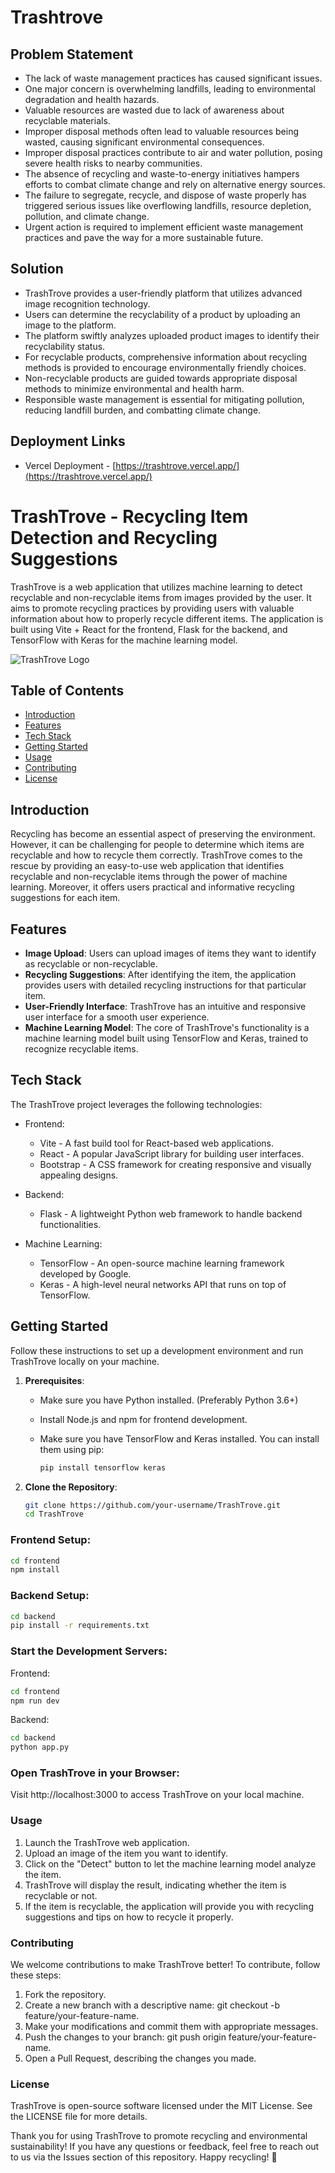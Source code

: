 # Trashtrove

## Problem Statement

- The lack of waste management practices has caused significant issues.
- One major concern is overwhelming landfills, leading to environmental degradation and health hazards.
- Valuable resources are wasted due to lack of awareness about recyclable materials.
- Improper disposal methods often lead to valuable resources being wasted, causing significant environmental consequences.
- Improper disposal practices contribute to air and water pollution, posing severe health risks to nearby communities.
- The absence of recycling and waste-to-energy initiatives hampers efforts to combat climate change and rely on alternative energy sources.
- The failure to segregate, recycle, and dispose of waste properly has triggered serious issues like overflowing landfills, resource depletion, pollution, and climate change.
- Urgent action is required to implement efficient waste management practices and pave the way for a more sustainable future.

## Solution

- TrashTrove provides a user-friendly platform that utilizes advanced image recognition technology.
- Users can determine the recyclability of a product by uploading an image to the platform.
- The platform swiftly analyzes uploaded product images to identify their recyclability status.
- For recyclable products, comprehensive information about recycling methods is provided to encourage environmentally friendly choices.
- Non-recyclable products are guided towards appropriate disposal methods to minimize environmental and health harm.
- Responsible waste management is essential for mitigating pollution, reducing landfill burden, and combatting climate change.

## Deployment Links

- Vercel Deployment - [https://trashtrove.vercel.app/](https://trashtrove.vercel.app/)

# TrashTrove - Recycling Item Detection and Recycling Suggestions

TrashTrove is a web application that utilizes machine learning to detect recyclable and non-recyclable items from images provided by the user. It aims to promote recycling practices by providing users with valuable information about how to properly recycle different items. The application is built using Vite + React for the frontend, Flask for the backend, and TensorFlow with Keras for the machine learning model.

![TrashTrove Logo](https://i.postimg.cc/DyVW7Wpy/trashtrove.png)

## Table of Contents

- [Introduction](#introduction)
- [Features](#features)
- [Tech Stack](#tech-stack)
- [Getting Started](#getting-started)
- [Usage](#usage)
- [Contributing](#contributing)
- [License](#license)

## Introduction

Recycling has become an essential aspect of preserving the environment. However, it can be challenging for people to determine which items are recyclable and how to recycle them correctly. TrashTrove comes to the rescue by providing an easy-to-use web application that identifies recyclable and non-recyclable items through the power of machine learning. Moreover, it offers users practical and informative recycling suggestions for each item.

## Features

- **Image Upload**: Users can upload images of items they want to identify as recyclable or non-recyclable.
- **Recycling Suggestions**: After identifying the item, the application provides users with detailed recycling instructions for that particular item.
- **User-Friendly Interface**: TrashTrove has an intuitive and responsive user interface for a smooth user experience.
- **Machine Learning Model**: The core of TrashTrove's functionality is a machine learning model built using TensorFlow and Keras, trained to recognize recyclable items.

## Tech Stack

The TrashTrove project leverages the following technologies:

- Frontend:

  - Vite - A fast build tool for React-based web applications.
  - React - A popular JavaScript library for building user interfaces.
  - Bootstrap - A CSS framework for creating responsive and visually appealing designs.

- Backend:

  - Flask - A lightweight Python web framework to handle backend functionalities.

- Machine Learning:
  - TensorFlow - An open-source machine learning framework developed by Google.
  - Keras - A high-level neural networks API that runs on top of TensorFlow.

## Getting Started

Follow these instructions to set up a development environment and run TrashTrove locally on your machine.

1. **Prerequisites**:

   - Make sure you have Python installed. (Preferably Python 3.6+)
   - Install Node.js and npm for frontend development.
   - Make sure you have TensorFlow and Keras installed. You can install them using pip:

     ```bash
     pip install tensorflow keras
     ```

2. **Clone the Repository**:

   ```bash
   git clone https://github.com/your-username/TrashTrove.git
   cd TrashTrove
   ```

### Frontend Setup:

```bash
cd frontend
npm install
```

### Backend Setup:

```bash
cd backend
pip install -r requirements.txt
```

### Start the Development Servers:

Frontend:

```bash
cd frontend
npm run dev
```

Backend:

```bash
cd backend
python app.py
```

### Open TrashTrove in your Browser:

Visit http://localhost:3000 to access TrashTrove on your local machine.

### Usage

1. Launch the TrashTrove web application.
2. Upload an image of the item you want to identify.
3. Click on the "Detect" button to let the machine learning model analyze the item.
4. TrashTrove will display the result, indicating whether the item is recyclable or not.
5. If the item is recyclable, the application will provide you with recycling suggestions and tips on how to recycle it properly.

### Contributing

We welcome contributions to make TrashTrove better! To contribute, follow these steps:

1. Fork the repository.
2. Create a new branch with a descriptive name: git checkout -b feature/your-feature-name.
3. Make your modifications and commit them with appropriate messages.
4. Push the changes to your branch: git push origin feature/your-feature-name.
5. Open a Pull Request, describing the changes you made.

### License

TrashTrove is open-source software licensed under the MIT License. See the LICENSE file for more details.

Thank you for using TrashTrove to promote recycling and environmental sustainability! If you have any questions or feedback, feel free to reach out to us via the Issues section of this repository. Happy recycling! 🌱
